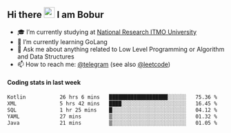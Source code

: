 ## Hi there <img src="https://media.giphy.com/media/hvRJCLFzcasrR4ia7z/giphy.gif" width="25px" height="25px"> I am Bobur

- :mortar_board: I’m currently studying at [National Research ITMO University](https://itmo.ru/)
- :seedling: I’m currently learning GoLang
- :speech_balloon: Ask me about anything related to Low Level Programming or Algorithm and Data Structures
- :mailbox: How to reach me: [@telegram](https://t.me/octoant) (see also [@leetcode](https://leetcode.com/octoant/))    

#### Coding stats in last week

<!--START_SECTION:waka-->

```txt
Kotlin           26 hrs 6 mins   ███████████████████░░░░░░   75.36 %
XML              5 hrs 42 mins   ████░░░░░░░░░░░░░░░░░░░░░   16.45 %
SQL              1 hr 25 mins    █░░░░░░░░░░░░░░░░░░░░░░░░   04.12 %
YAML             27 mins         ▒░░░░░░░░░░░░░░░░░░░░░░░░   01.32 %
Java             21 mins         ▒░░░░░░░░░░░░░░░░░░░░░░░░   01.05 %
```

<!--END_SECTION:waka-->
